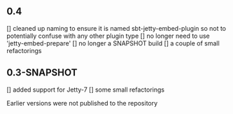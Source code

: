 
0.4
---

[] cleaned up naming to ensure it is named sbt-jetty-embed-plugin so not to potentially confuse with any other plugin type
[] no longer need to use 'jetty-embed-prepare'
[] no longer a SNAPSHOT build
[] a couple of small refactorings


0.3-SNAPSHOT
------------

[] added support for Jetty-7
[] some small refactorings



Earlier versions were not published to the repository

